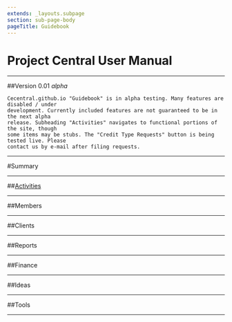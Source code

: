 ```yaml
---
extends: _layouts.subpage
section: sub-page-body
pageTitle: Guidebook
---
```


# Project Central User Manual

---

##Version 0.01 _alpha_

    Cecentral.github.io "Guidebook" is in alpha testing. Many features are disabled / under 
    development. Currently included features are not guaranteed to be in the next alpha 
    release. Subheading "Activities" navigates to functional portions of the site, though 
    some items may be stubs. The "Credit Type Requests" button is being tested live. Please 
    contact us by e-mail after filing requests.

---

#Summary

---

##[Activities](/activities)

---

##Members

---

##Clients

---

##Reports

---

##Finance

---

##Ideas

---

##Tools

---

